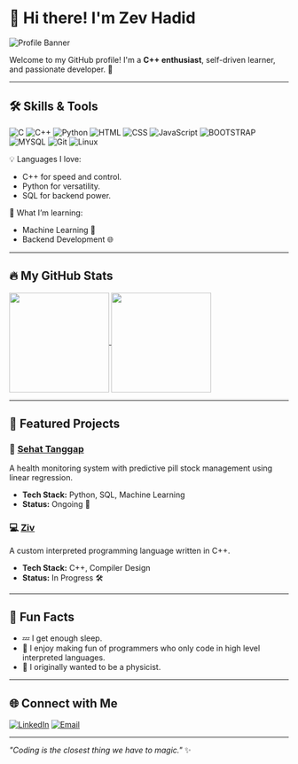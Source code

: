 # 👋 Hi there! I'm Zev Hadid 

![Profile Banner](https://user-images.githubusercontent.com/your-image-placeholder/banner.jpg)

Welcome to my GitHub profile! I'm a **C++ enthusiast**, self-driven learner, and passionate developer. 🚀

---

## 🛠️ Skills & Tools

![C](https://img.shields.io/badge/-C-00599C?style=flat-square&logo=cplusplus&logoColor=white)
![C++](https://img.shields.io/badge/-C++-00599C?style=flat-square&logo=cplusplus&logoColor=white)
![Python](https://img.shields.io/badge/-Python-3776AB?style=flat-square&logo=python&logoColor=white)
![HTML](https://img.shields.io/badge/-HTML-00599C?style=flat-square&logo=cplusplus&logoColor=white)
![CSS](https://img.shields.io/badge/-CSS-00599C?style=flat-square&logo=cplusplus&logoColor=white)
![JavaScript](https://img.shields.io/badge/-JavaScript-F7DF1E?style=flat-square&logo=javascript&logoColor=black)
![BOOTSTRAP](https://img.shields.io/badge/-BOOTSTRAP-00599C?style=flat-square&logo=cplusplus&logoColor=white)
![MYSQL](https://img.shields.io/badge/-MYSQL-4479A1?style=flat-square&logo=mysql&logoColor=white)
![Git](https://img.shields.io/badge/-Git-F05032?style=flat-square&logo=git&logoColor=white)
![Linux](https://img.shields.io/badge/-Linux-FCC624?style=flat-square&logo=linux&logoColor=black)

💡 Languages I love:
- C++ for speed and control.
- Python for versatility.
- SQL for backend power.

🧠 What I’m learning:
- Machine Learning 🤖
- Backend Development 🌐

---

## 🔥 My GitHub Stats

<a href="https://github.com/ZevHadid">
  <img height=180 align="center" src="https://github-readme-stats.vercel.app/api?username=ZevHadid&show_icons=true&theme=radical" />
</a>
<a href="https://github.com/ZevHadid">
  <img height=180 align="center" src="https://github-readme-stats.vercel.app/api/top-langs?username=ZevHadid&layout=compact&langs_count=8&theme=radical" />
</a>

---

## 💼 Featured Projects

### 🏥 [Sehat Tanggap](https://github.com/ZevHadid/Sehat_Tanggap)
A health monitoring system with predictive pill stock management using linear regression.
- **Tech Stack:** Python, SQL, Machine Learning
- **Status:** Ongoing 🔄

### 💻 [Ziv](https://github.com/ZevHadid/ZevLang)
A custom interpreted programming language written in C++.
- **Tech Stack:** C++, Compiler Design
- **Status:** In Progress 🛠️

---

## 🌟 Fun Facts

- 💤 I get enough sleep.
- 💢 I enjoy making fun of programmers who only code in high level interpreted languages.
- 🚀 I originally wanted to be a physicist.

---

## 🌐 Connect with Me

[![LinkedIn](https://img.shields.io/badge/-LinkedIn-0077B5?style=flat-square&logo=linkedin&logoColor=white)](https://www.linkedin.com/in/zev-hadid-s-a513b3298/)
[![Email](https://img.shields.io/badge/-Email-D14836?style=flat-square&logo=gmail&logoColor=white)](mailto:zevhadid@gmail.com)

---

_"Coding is the closest thing we have to magic."_ ✨
